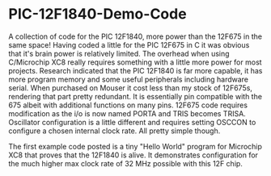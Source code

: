 # PIC-12F1840-Demo-Code
A collection of code for the PIC 12F1840, more power than the 12F675 in the same space!
Having coded a little for the PIC 12F675 in C it was obvious that it's brain power is relatively limited.
The overhead when using C/Microchip XC8 really requires something with a little more power for most projects.
Research indicated that the PIC 12F1840 is far more capable, it has more program memory and
some useful peripherals including hardware serial. When purchased on Mouser it cost less than my 
stock of 12F675s, rendering that part pretty redundant. It is essentially pin compatible with the 675 albeit
with additional functions on many pins. 12F675 code requires modification as the i/o is now named PORTA and 
TRIS becomes TRISA. Oscillator configuration is a little different and requires setting OSCCON to configure
a chosen internal clock rate. All pretty simple though.

The first example code posted is a tiny "Hello World" program for Microchip XC8 that proves that the 12F1840 is alive. 
It demonstrates configuration for the much higher max clock rate of 32 MHz possible with this 12F chip.
